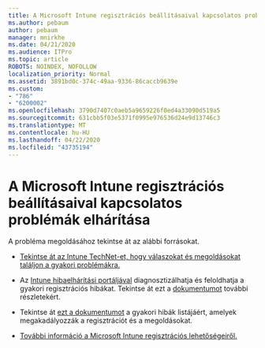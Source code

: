 ```yaml
---
title: A Microsoft Intune regisztrációs beállításaival kapcsolatos problémák elhárítása
ms.author: pebaum
author: pebaum
manager: mnirkhe
ms.date: 04/21/2020
ms.audience: ITPro
ms.topic: article
ROBOTS: NOINDEX, NOFOLLOW
localization_priority: Normal
ms.assetid: 3891bd0c-374c-49aa-9336-86caccb9639e
ms.custom:
- "786"
- "6200002"
ms.openlocfilehash: 3790d7407c0aeb5a9659226f0ed4a33090d519a5
ms.sourcegitcommit: 631cbb5f03e5371f0995e976536d24e9d13746c3
ms.translationtype: MT
ms.contentlocale: hu-HU
ms.lasthandoff: 04/22/2020
ms.locfileid: "43735194"
---
```

# <a name="troubleshoot-issues-with-enrollment-options-microsoft-intune"></a>A Microsoft Intune regisztrációs beállításaival kapcsolatos problémák elhárítása

A probléma megoldásához tekintse át az alábbi forrásokat.
  
- [Tekintse át az Intune TechNet-et, hogy válaszokat és megoldásokat találjon a gyakori problémákra.](https://social.technet.microsoft.com/Forums/home?category=microsoftintune&amp;filter=alltypes&amp;sort=lastpostdesc)

- Az [Intune hibaelhárítási portáljával](https://aka.ms/intunetroubleshooting) diagnosztizálhatja és feloldhatja a gyakori regisztrációs hibákat. Tekintse át ezt a [dokumentumot](https://docs.microsoft.com/intune/help-desk-operators) további részletekért.

- Tekintse át [ezt a dokumentumot](https://docs.microsoft.com/intune-classic/Troubleshoot/troubleshoot-device-enrollment-in-intune) a gyakori hibák listájáért, amelyek megakadályozzák a regisztrációt és a megoldásokat.

- [További információ a Microsoft Intune regisztrációs lehetőségeiről.](https://docs.microsoft.com/intune/enrollment-options)
